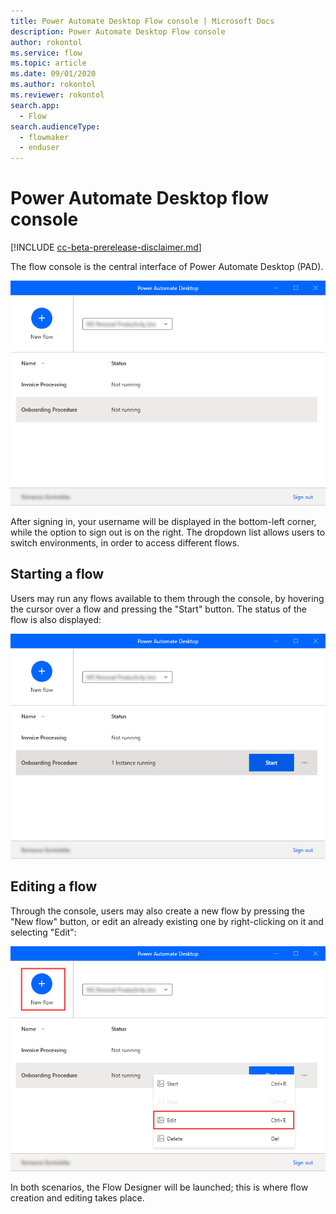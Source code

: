 ```yaml
---
title: Power Automate Desktop Flow console | Microsoft Docs
description: Power Automate Desktop Flow console
author: rokontol
ms.service: flow
ms.topic: article
ms.date: 09/01/2020
ms.author: rokontol
ms.reviewer: rokontol
search.app: 
  - Flow
search.audienceType: 
  - flowmaker
  - enduser
---
```


# Power Automate Desktop flow console

[!INCLUDE [cc-beta-prerelease-disclaimer.md](../../includes/cc-beta-prerelease-disclaimer.md)]

The flow console is the central interface of Power Automate Desktop (PAD).

![The flow console](./media/console/flow-console.png)

After signing in, your username will be displayed in the bottom-left corner, while the option to sign out is on the right. The dropdown list allows users to switch environments, in order to access different flows.

## Starting a flow

Users may run any flows available to them through the console, by hovering the cursor over a flow and pressing the "Start" button. The status of the flow is also displayed:

![Start a flow](./media/console/start-flow.png)

## Editing a flow

Through the console, users may also create a new flow by pressing the "New flow" button, or edit an already existing one by right-clicking on it and selecting "Edit":

![Create or edit a flow](./media/console/create-edit-flow.png)

In both scenarios, the Flow Designer will be launched; this is where flow creation and editing takes place.